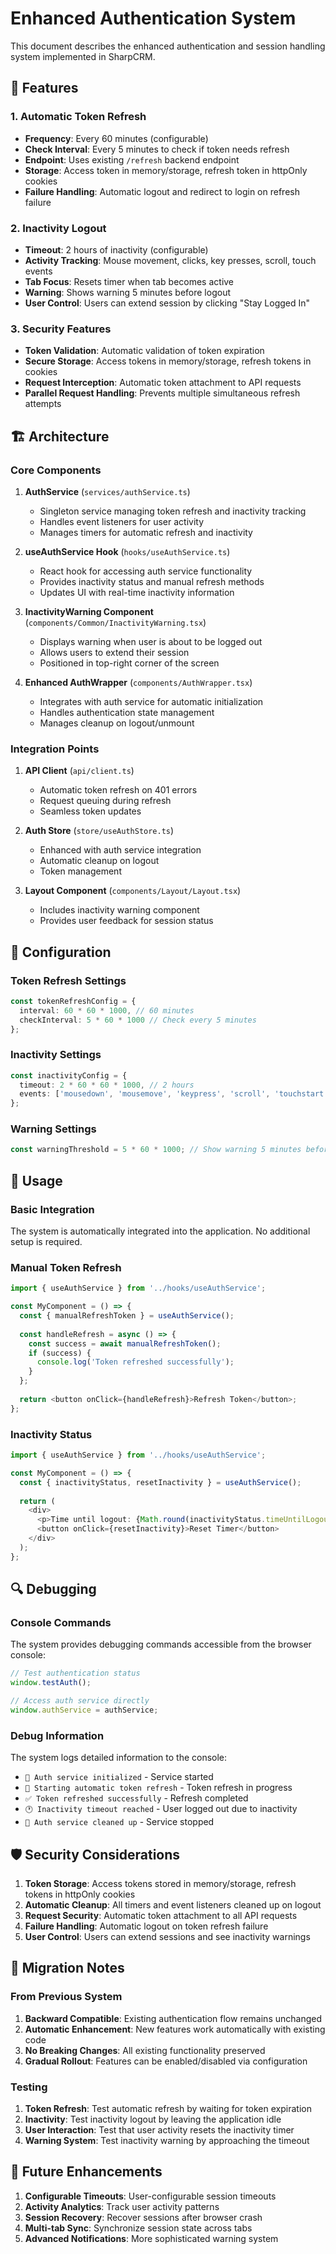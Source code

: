 # Enhanced Authentication System

This document describes the enhanced authentication and session handling system implemented in SharpCRM.

## 🎯 Features

### 1. Automatic Token Refresh
- **Frequency**: Every 60 minutes (configurable)
- **Check Interval**: Every 5 minutes to check if token needs refresh
- **Endpoint**: Uses existing `/refresh` backend endpoint
- **Storage**: Access token in memory/storage, refresh token in httpOnly cookies
- **Failure Handling**: Automatic logout and redirect to login on refresh failure

### 2. Inactivity Logout
- **Timeout**: 2 hours of inactivity (configurable)
- **Activity Tracking**: Mouse movement, clicks, key presses, scroll, touch events
- **Tab Focus**: Resets timer when tab becomes active
- **Warning**: Shows warning 5 minutes before logout
- **User Control**: Users can extend session by clicking "Stay Logged In"

### 3. Security Features
- **Token Validation**: Automatic validation of token expiration
- **Secure Storage**: Access tokens in memory/storage, refresh tokens in cookies
- **Request Interception**: Automatic token attachment to API requests
- **Parallel Request Handling**: Prevents multiple simultaneous refresh attempts

## 🏗️ Architecture

### Core Components

1. **AuthService** (`services/authService.ts`)
   - Singleton service managing token refresh and inactivity tracking
   - Handles event listeners for user activity
   - Manages timers for automatic refresh and inactivity

2. **useAuthService Hook** (`hooks/useAuthService.ts`)
   - React hook for accessing auth service functionality
   - Provides inactivity status and manual refresh methods
   - Updates UI with real-time inactivity information

3. **InactivityWarning Component** (`components/Common/InactivityWarning.tsx`)
   - Displays warning when user is about to be logged out
   - Allows users to extend their session
   - Positioned in top-right corner of the screen

4. **Enhanced AuthWrapper** (`components/AuthWrapper.tsx`)
   - Integrates with auth service for automatic initialization
   - Handles authentication state management
   - Manages cleanup on logout/unmount

### Integration Points

1. **API Client** (`api/client.ts`)
   - Automatic token refresh on 401 errors
   - Request queuing during refresh
   - Seamless token updates

2. **Auth Store** (`store/useAuthStore.ts`)
   - Enhanced with auth service integration
   - Automatic cleanup on logout
   - Token management

3. **Layout Component** (`components/Layout/Layout.tsx`)
   - Includes inactivity warning component
   - Provides user feedback for session status

## 🔧 Configuration

### Token Refresh Settings
```typescript
const tokenRefreshConfig = {
  interval: 60 * 60 * 1000, // 60 minutes
  checkInterval: 5 * 60 * 1000 // Check every 5 minutes
};
```

### Inactivity Settings
```typescript
const inactivityConfig = {
  timeout: 2 * 60 * 60 * 1000, // 2 hours
  events: ['mousedown', 'mousemove', 'keypress', 'scroll', 'touchstart', 'click']
};
```

### Warning Settings
```typescript
const warningThreshold = 5 * 60 * 1000; // Show warning 5 minutes before logout
```

## 🚀 Usage

### Basic Integration

The system is automatically integrated into the application. No additional setup is required.

### Manual Token Refresh

```typescript
import { useAuthService } from '../hooks/useAuthService';

const MyComponent = () => {
  const { manualRefreshToken } = useAuthService();
  
  const handleRefresh = async () => {
    const success = await manualRefreshToken();
    if (success) {
      console.log('Token refreshed successfully');
    }
  };
  
  return <button onClick={handleRefresh}>Refresh Token</button>;
};
```

### Inactivity Status

```typescript
import { useAuthService } from '../hooks/useAuthService';

const MyComponent = () => {
  const { inactivityStatus, resetInactivity } = useAuthService();
  
  return (
    <div>
      <p>Time until logout: {Math.round(inactivityStatus.timeUntilLogout / 1000 / 60)} minutes</p>
      <button onClick={resetInactivity}>Reset Timer</button>
    </div>
  );
};
```

## 🔍 Debugging

### Console Commands

The system provides debugging commands accessible from the browser console:

```javascript
// Test authentication status
window.testAuth();

// Access auth service directly
window.authService = authService;
```

### Debug Information

The system logs detailed information to the console:

- `🔐 Auth service initialized` - Service started
- `🔄 Starting automatic token refresh` - Token refresh in progress
- `✅ Token refreshed successfully` - Refresh completed
- `🕐 Inactivity timeout reached` - User logged out due to inactivity
- `🔐 Auth service cleaned up` - Service stopped

## 🛡️ Security Considerations

1. **Token Storage**: Access tokens stored in memory/storage, refresh tokens in httpOnly cookies
2. **Automatic Cleanup**: All timers and event listeners cleaned up on logout
3. **Request Security**: Automatic token attachment to all API requests
4. **Failure Handling**: Automatic logout on token refresh failure
5. **User Control**: Users can extend sessions and see inactivity warnings

## 🔄 Migration Notes

### From Previous System

1. **Backward Compatible**: Existing authentication flow remains unchanged
2. **Automatic Enhancement**: New features work automatically with existing code
3. **No Breaking Changes**: All existing functionality preserved
4. **Gradual Rollout**: Features can be enabled/disabled via configuration

### Testing

1. **Token Refresh**: Test automatic refresh by waiting for token expiration
2. **Inactivity**: Test inactivity logout by leaving the application idle
3. **User Interaction**: Test that user activity resets the inactivity timer
4. **Warning System**: Test inactivity warning by approaching the timeout

## 📝 Future Enhancements

1. **Configurable Timeouts**: User-configurable session timeouts
2. **Activity Analytics**: Track user activity patterns
3. **Session Recovery**: Recover sessions after browser crash
4. **Multi-tab Sync**: Synchronize session state across tabs
5. **Advanced Notifications**: More sophisticated warning system 